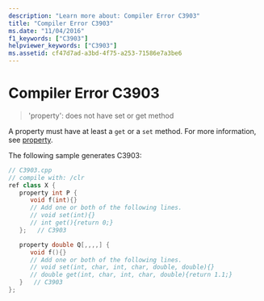 ```yaml
---
description: "Learn more about: Compiler Error C3903"
title: "Compiler Error C3903"
ms.date: "11/04/2016"
f1_keywords: ["C3903"]
helpviewer_keywords: ["C3903"]
ms.assetid: cf47d7ad-a3bd-4f75-a253-71586e7a3be6
---
```

# Compiler Error C3903

> 'property': does not have set or get method

A property must have at least a `get` or a `set` method. For more information, see [property](../../extensions/property-cpp-component-extensions.md).

The following sample generates C3903:

```cpp
// C3903.cpp
// compile with: /clr
ref class X {
   property int P {
      void f(int){}
      // Add one or both of the following lines.
      // void set(int){}
      // int get(){return 0;}
   };   // C3903

   property double Q[,,,,] {
      void f(){}
      // Add one or both of the following lines.
      // void set(int, char, int, char, double, double){}
      // double get(int, char, int, char, double){return 1.1;}
   }   // C3903
};
```
